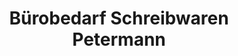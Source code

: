 ---
title: "Bürobedarf Schreibwaren Petermann"
url: /potsdam/buerobedarf-schreibwaren-petermann/
shop: Schreibwaren
---